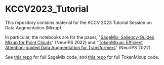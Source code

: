 # KCCV2023_Tutorial

This repository contains material for the KCCV 2023 Tutorial Session on Data Augmentation (Mixup).

In particular, the notebooks are for the paper, "[SageMix: Saliency-Guided Mixup for Point Clouds](https://arxiv.org/abs/2210.06944)" (NeurIPS 2022) and "[TokenMixup: Efficient Attention-guided Data Augmentation for Transformers](https://arxiv.org/abs/2210.07562)" (NeurIPS 2022).

See [this repo](https://github.com/mlvlab/SageMix) for full SageMix code, and [this repo](https://github.com/mlvlab/TokenMixup) for full TokenMixup code.
